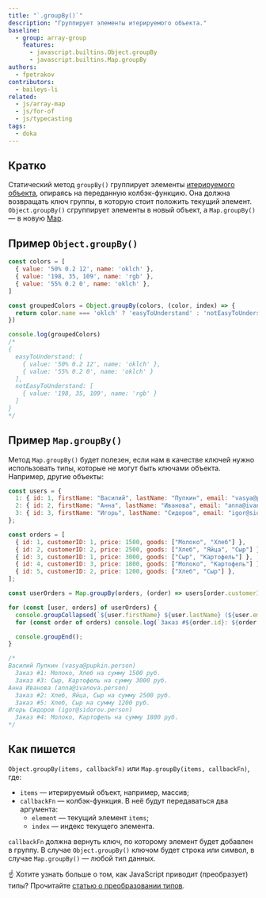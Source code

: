 ```yaml
---
title: "`.groupBy()`"
description: "Группирует элементы итерируемого объекта."
baseline:
  - group: array-group
    features:
      - javascript.builtins.Object.groupBy
      - javascript.builtins.Map.groupBy
authors:
  - fpetrakov
contributors:
  - baileys-li
related:
  - js/array-map
  - js/for-of
  - js/typecasting
tags:
  - doka
---
```


## Кратко

Статический метод `groupBy()` группирует элементы [итерируемого объекта](/js/iterator/), опираясь на переданную колбэк-функцию. Она должна возвращать ключ группы, в которую стоит положить текущий элемент. `Object.groupBy()` сгруппирует элементы в новый объект, а `Map.groupBy()` — в новую [Map](/js/map/).

## Пример `Object.groupBy()`

```js
const colors = [
  { value: '50% 0.2 12', name: 'oklch' },
  { value: '198, 35, 109', name: 'rgb' },
  { value: '55% 0.2 0', name: 'oklch' },
]

const groupedColors = Object.groupBy(colors, (color, index) => {
  return color.name === 'oklch' ? 'easyToUnderstand' : 'notEasyToUnderstand'
})

console.log(groupedColors)
/*
{
  easyToUnderstand: [
    { value: '50% 0.2 12', name: 'oklch' },
    { value: '55% 0.2 0', name: 'oklch' }
  ],
  notEasyToUnderstand: [
    { value: '198, 35, 109', name: 'rgb' }
  ]
}
*/
```

## Пример `Map.groupBy()`

Метод `Map.groupBy()` будет полезен, если нам в качестве ключей нужно использовать типы, которые не могут быть ключами объекта. Например, другие объекты:


```js
const users = {
  1: { id: 1, firstName: "Василий", lastName: "Пупкин", email: "vasya@pupkin.person" },
  2: { id: 2, firstName: "Анна", lastName: "Иванова", email: "anna@ivanova.person" },
  3: { id: 3, firstName: "Игорь", lastName: "Сидоров", email: "igor@sidorov.person" },
};

const orders = [
  { id: 1, customerID: 1, price: 1500, goods: ["Молоко", "Хлеб"] },
  { id: 2, customerID: 2, price: 2500, goods: ["Хлеб", "Яйца", "Сыр"] },
  { id: 3, customerID: 1, price: 3000, goods: ["Сыр", "Картофель"] },
  { id: 4, customerID: 3, price: 1800, goods: ["Молоко", "Картофель"] },
  { id: 5, customerID: 2, price: 1200, goods: ["Хлеб", "Сыр"] },
];

const userOrders = Map.groupBy(orders, (order) => users[order.customerID]);

for (const [user, orders] of userOrders) {
  console.groupCollapsed(`${user.firstName} ${user.lastName} (${user.email})`);
  for (const order of orders) console.log(`Заказ #${order.id}: ${order.goods.join(", ")} на сумму ${order.price} руб.`);

  console.groupEnd();
}

/*
Василий Пупкин (vasya@pupkin.person)
  Заказ #1: Молоко, Хлеб на сумму 1500 руб.
  Заказ #3: Сыр, Картофель на сумму 3000 руб.
Анна Иванова (anna@ivanova.person)
  Заказ #2: Хлеб, Яйца, Сыр на сумму 2500 руб.
  Заказ #5: Хлеб, Сыр на сумму 1200 руб.
Игорь Сидоров (igor@sidorov.person)
  Заказ #4: Молоко, Картофель на сумму 1800 руб.
*/
```

## Как пишется

`Object.groupBy(items, callbackFn)` или `Map.groupBy(items, callbackFn)`, где:

- `items` — итерируемый объект, например, массив;
- `callbackFn` — колбэк-функция. В неё будут передаваться два аргумента:
  - `element` — текущий элемент `items`;
  - `index` — индекс текущего элемента.

`callbackFn` должна вернуть ключ, по которому элемент будет добавлен в группу. В случае `Object.groupBy()` ключом будет строка или символ, в случае `Map.groupBy()` — любой тип данных.

<aside>

☝️ Хотите узнать больше о том, как JavaScript приводит (преобразует) типы? Прочитайте [статью о преобразовании типов](/js/typecasting/).

</aside>
